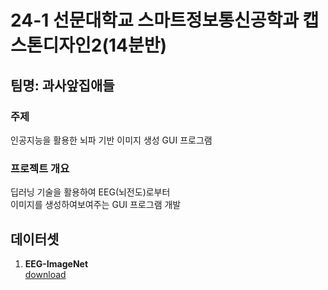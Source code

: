 # **24-1 선문대학교 스마트정보통신공학과 캡스톤디자인2(14분반)**</br>
## 팀명: 과사앞집애들</br>

### 주제<br>
인공지능을 활용한 뇌파 기반 이미지 생성 GUI 프로그램<br>

### 프로젝트 개요</br>
딥러닝 기술을 활용하여 EEG(뇌전도)로부터<br>
이미지를 생성하여보여주는 GUI 프로그램 개발


## 데이터셋<br>
1) **EEG-ImageNet**</br>
[download](https://drive.google.com/drive/u/0/folders/1Nmoj1Qg3TkLtHvfp3ypKfPAiQZgBQcLJ)
